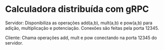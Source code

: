 # Calculadora distribuída com gRPC

Servidor:
Disponibiliza as operações add(a,b), mult(a,b) e pow(a,b) para adição, multiplicação e potenciação.
Conexões são feitas pela porta 12345.

Cliente:
Chama operações add, mult e pow conectando na porta 12345 do servidor.

